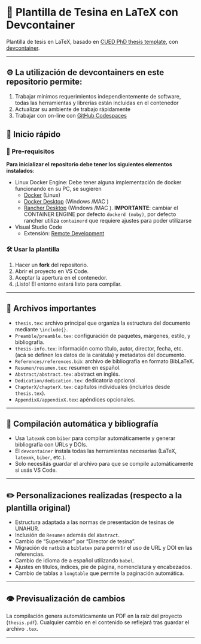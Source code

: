 # 📘 Plantilla de Tesina en LaTeX con Devcontainer
Plantilla de tesis en LaTeX, basado en [CUED PhD thesis template](https://github.com/kks32/phd-thesis-template/tree/master), con [devcontainer](https://containers.dev/).

---

## ⚙️ La utilización de devcontainers en este repositorio permite:
1. Trabajar mínimos requerimientos independientemente de software, todas las herramientas y librerías están incluidas en el contenedor
1. Actualizar su ambiente de trabajo rápidamente
1. Trabajar con on-line con [GitHub Codespaces](https://github.com/features/codespaces)

## 🚀 Inicio rápido

### 🔧 Pre-requisitos
**Para inicializar el repositorio debe tener los siguientes elementos instalados**:
- Linux Docker Engine: Debe tener alguna implementación de docker funcionando en su PC, se sugieren
    - [Docker](https://docs.docker.com/engine/install/ubuntu/) (Linux)
    - [Docker Desktop](https://docs.docker.com/desktop/) (Windows /MAC )
    - [Rancher Desktop](https://rancherdesktop.io/) (Windows /MAC ). **IMPORTANTE**: cambiar el CONTAINER ENGINE por defecto `dockerd (moby)`, por defecto rancher utiliza `containerd` que requiere ajustes para poder utilizarse
- Visual Studio Code
    - Extensión: [Remote Development](https://marketplace.visualstudio.com/items?itemName=ms-vscode-remote.vscode-remote-extensionpack)

### 🛠️ Usar la plantilla

1. Hacer un **fork** del repositorio.
2. Abrir el proyecto en VS Code.
3. Aceptar la apertura en el contenedor.
4. ¡Listo! El entorno estará listo para compilar.

---

## 📄 Archivos importantes

- `thesis.tex`: archivo principal que organiza la estructura del documento mediante `\include{}`.
- `Preamble/preamble.tex`: configuración de paquetes, márgenes, estilo, y bibliografía.
- `thesis-info.tex`: información como título, autor, director, fecha, etc.  (acá se definen los datos de la carátula) y metadatos del documento.
- `References/references.bib`: archivo de bibliografía en formato BibLaTeX.
- `Resumen/resumen.tex`: resumen en español.
- `Abstract/abstract.tex`: abstract en inglés.
- `Dedication/dedication.tex`: dedicatoria opcional.
- `ChapterX/chapterX.tex`: capítulos individuales (incluirlos desde `thesis.tex`).
- `AppendixX/appendixX.tex`: apéndices opcionales.

---

## 🔁 Compilación automática y bibliografía

- Usa `latexmk` con `biber` para compilar automáticamente y generar bibliografía con URLs y DOIs.
- El `devcontainer` instala todas las herramientas necesarias (LaTeX, `latexmk`, `biber`, etc.).
- Solo necesitás guardar el archivo para que se compile automáticamente si usás VS Code.

---

## ✏️ Personalizaciones realizadas (respecto a la plantilla original)

- Estructura adaptada a las normas de presentación de tesinas de UNAHUR.
- Inclusión de `Resumen` además del `Abstract`.
- Cambio de “Supervisor” por “Director de tesina”.
- Migración de `natbib` a `biblatex` para permitir el uso de URL y DOI en las referencias.
- Cambio de idioma de a español utilizando `babel`.
- Ajustes en títulos, índices, pie de página, nomenclatura y encabezados.
- Cambio de tablas a `longtable` que permite la paginación automática.

---

## 👁️ Previsualización de cambios

La compilación genera automáticamente un PDF en la raíz del proyecto (`thesis.pdf`). Cualquier cambio en el contenido se reflejará tras guardar el archivo `.tex`.

---


